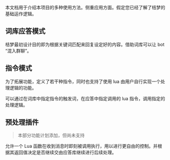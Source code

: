 
本文档用于介绍本项目的多种使用方法。侧重应用方面。假定您已经了解了桔梦的基础运作逻辑。

## 词库应答模式

桔梦最初设计目的即为根据关键词匹配来回复设定好的内容。借助词库可以让 bot “混入群聊”。

## 指令模式

为了拓展功能，定义了若干种指令，同时也支持了使用 lua 由用户自行实现一个处理逻辑的功能。  

可以通过在词库中指定指令的触发词，在应答中指定调用的 lua 指令，调用指定的处理逻辑。

## 预处理插件

> 本部分功能计划添加，但尚未支持

允许一个 Lua 函数在收到消息时即刻被调用执行，用以进行更自由的控制。并根据其返回值决定是否继续交由应答库继续进行后续处理。

